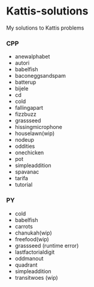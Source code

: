 # Kattis-solutions
My solutions to Kattis problems

### CPP
- anewalphabet
- autori
- babelfish
- baconeggsandspam
- batterup
- bijele
- cd
- cold
- fallingapart
- fizzbuzz
- grassseed
- hissingmicrophone
- houselawn(wip)
- nodeup
- oddities
- onechicken
- pot
- simpleaddition
- spavanac
- tarifa
- tutorial

### PY
- cold
- babelfish
- carrots
- chanukah(wip)
- freefood(wip)
- grassseed (runtime error)
- lastfactorialdigit
- oddmanout
- quadrant
- simpleaddition
- transitwoes (wip)